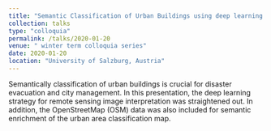 ```yaml
---
title: "Semantic Classification of Urban Buildings using deep learning and VGI information"
collection: talks
type: "colloquia"
permalink: /talks/2020-01-20
venue: " winter term colloquia series"
date: 2020-01-20
location: "University of Salzburg, Austria"
---
```


Semantically classification of urban buildings is crucial for disaster evacuation and city management. In this presentation, the deep learning strategy for remote sensing image interpretation was straightened out. In addition, the OpenStreetMap (OSM) data was also included for semantic enrichment of the urban area classification map.
